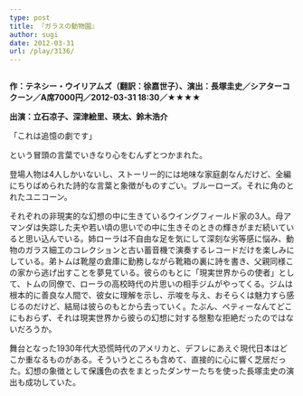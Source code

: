 ```yaml
---
type: post
title: 『ガラスの動物園』
author: sugi
date: 2012-03-31
url: /play/3136/
---
```

<img src="http://i2.wp.com/asharpminor.com/wp-content/uploads/2012/04/pic_glass.jpg?resize=160%2C230" alt="" title="the glass menagerie" class="alignleft size-full wp-image-3137" data-recalc-dims="1" />

**作：テネシー・ウイリアムズ（翻訳：徐嘉世子）、演出：長塚圭史／シアターコクーン／A席7000円／2012-03-31 18:30／★★★★**

**出演：立石凉子、深津絵里、瑛太、鈴木浩介**

「これは追憶の劇です」

という冒頭の言葉でいきなり心をむんずとつかまれた。

登場人物は4人しかいないし、ストーリー的には地味な家庭劇なんだけど、全編にちりばめられた詩的な言葉と象徴がものすごい。ブルーローズ。それに角のとれたユニコーン。

それぞれの非現実的な幻想の中に生きているウイングフィールド家の3人。母アマンダは失踪した夫や若い頃の思いでの中に生きそのときの輝きがまだ続いていると思い込んでいる。姉ローラは不自由な足を気にして深刻な劣等感に悩み、動物のガラス細工のコレクションと古い蓄音機で演奏するレコードだけを楽しみにしている。弟トムは靴屋の倉庫に勤務しながら靴箱の裏に詩を書き、父親同様この家から逃げ出すことを夢見ている。彼らのもとに「現実世界からの使者」として、トムの同僚で、ローラの高校時代の片思いの相手ジムがやってくる。ジムは根本的に善良な人間で、彼女に理解を示し、示唆を与え、おそらくは魅力すら感じるのだけど、結局は彼らのもとから去っていく。たぶん、ベティーなんてどこにもおらず、それは現実世界から彼らの幻想に対する慇懃な拒絶だったのではないだろうか。

舞台となった1930年代大恐慌時代のアメリカと、デフレにあえぐ現代日本はどこか重なるものがある。そういうところも含めて、直接的に心に響く芝居だった。幻想の象徴として保護色の衣をまとったダンサーたちを使った長塚圭史の演出も成功していた。
